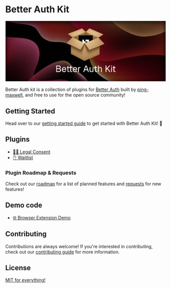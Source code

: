 # Better Auth Kit

<img src="./assets/banner/1600x600.png" />

Better Auth kit is a collection of plugins for [Better Auth](https://github.com/better-auth/better-auth) built by [ping-maxwell](https://github.com/ping-maxwell), and free to use for the open source community!

## Getting Started

Head over to our [getting started guide](https://better-auth-kit.vercel.app/docs/getting-started) to get started with Better Auth Kit! 🫡

## Plugins

- [🧑‍⚖️ Legal Consent](https://github.com/ping-maxwell/better-auth-legal-consent)
- [✋ Waitlist](https://github.com/ping-maxwell/better-auth-waitlist)

### Plugin Roadmap & Requests

Check out our [roadmap](https://better-auth-kit.vercel.app/docs/roadmap) for a list of planned features and [requests](https://github.com/ping-maxwell/better-auth-kit/issues/new/choose) for new features!

## Demo code

- [🌐 Browser Extension Demo]()

## Contributing

Contributions are always welcome! If you're interested in contributing, check out our [contributing guide](https://github.com/ping-maxwell/better-auth-kit/blob/main/CONTRIBUTING.md) for more information.

## License

[MIT for everything!](LICENSE)